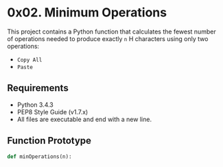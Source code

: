 # 0x02. Minimum Operations

This project contains a Python function that calculates the fewest number of operations needed to produce exactly `n` H characters using only two operations:

- `Copy All`
- `Paste`

## Requirements

- Python 3.4.3
- PEP8 Style Guide (v1.7.x)
- All files are executable and end with a new line.

## Function Prototype

```python
def minOperations(n):
